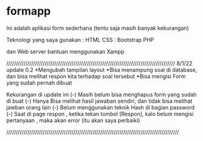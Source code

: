 # formapp
Ini adalah aplikasi form sederhana (tentu saja masih banyak kekurangan)

Teknologi yang saya gunakan :
HTML
CSS : Bootstrap
PHP

dan Web server bantuan menggunakan Xampp


////////////////////////////////////////////////////////////////////////////////////////
8/1/22
update 0.2
*Mengubah tampilan layout
*Bisa menampung soal di database, dan bisa melihat respon kita terhadap soal tersebut
*Bisa mengisi Form yang sudah pernah dibuat

Kekurangan di update ini
(-) Masih belum bisa menghapus form yang sudah di buat
(-) Hanya Bisa melihat hasil jawaban sendiri, dan tidak bisa melihat jawban orang lain
(-) Belum menggunakan teknik Hash di bagian password
(-) Saat di page respon , ketika tekan tombol [Respon], kalo belum mengisi pertanyaan , maka akan error (itu akan saya perbaiki)

//////////////////////////////////////////////////////////////////////////////////////////
